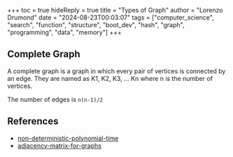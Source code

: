 +++
toc = true
hideReply = true
title = "Types of Graph"
author = "Lorenzo Drumond"
date = "2024-08-23T00:03:07"
tags = ["computer_science",  "search",  "function",  "structure",  "boot_dev",  "hash",  "graph",  "programming",  "data",  "memory"]
+++



## Complete Graph

A complete graph is a graph in which every pair of vertices is connected by an edge. They are named as K1, K2, K3, ... Kn where n is the number of vertices.

The number of edges is `n(n-1)/2`

## References
- [non-deterministic-polynomial-time](/wiki/non-deterministic-polynomial-time/)
- [adjacency-matrix-for-graphs](/wiki/adjacency-matrix-for-graphs/)
